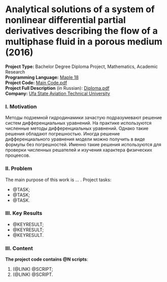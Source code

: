 # Analytical solutions of a system of nonlinear differential partial derivatives describing the flow of a multiphase fluid in a porous medium (2016)
**Project Type:** Bachelor Degree Diploma Project, Mathematics, Academic Research  
**Programming Language:** [Maple 18](https://en.wikipedia.org/wiki/Maple_(software))  
**Project Сode:** [Main Code.pdf](https://github.com/ResearchMachine/bachelor-diploma-project-exact-solution-3phase-buckley-leverett-flow/blob/main/MainCode.pdf)   
**Project Full Description** (in Russian): [Diploma.pdf](https://github.com/ResearchMachine/bachelor-diploma-project-exact-solution-3phase-buckley-leverett-flow/blob/main/DiplomaText.pdf)  
**Company:** [Ufa State Aviation Technical University](https://en.wikipedia.org/wiki/Ufa_State_Aviation_Technical_University)  




### I. Motivation
Методы подземной гидродинамики зачастую подразумевают решение систем дифференциальных уравнений. На практике используются численные методы дифференциальных уравнений. Однако такие решения обладают погрешностью. 
Иногда решение дифференциального уравнения модели можно получить в виде формулы без погрешностей. Именно такие решения используются для проверки численных решателей и изучения характера физических процеесов.

### II. Problem
The main purpose of this work is ... .
Project tasks:
* @TASK;  
* @TASK;  
* @TASK.

### III. Key Results 
* @KEYRESULT;  
* @KEYRESULT;  
* @KEYRESULT.

### III. Content


**The project code contains @N scripts**:
1. (@LINK) @SCRIPT;  
2. (@LINK) @SCRIPT.
